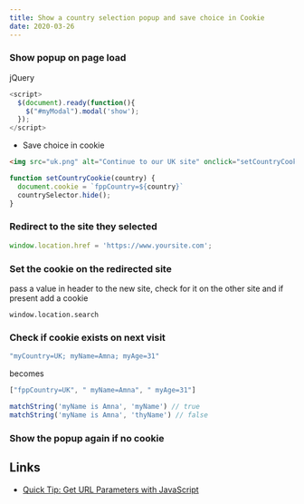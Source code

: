 ```yaml
---
title: Show a country selection popup and save choice in Cookie
date: 2020-03-26
---
```


### Show popup on page load

jQuery 

```js
<script>
  $(document).ready(function(){
    $("#myModal").modal('show');
  });
</script>
```

- Save choice in cookie

```html
<img src="uk.png" alt="Continue to our UK site" onclick="setCountryCookie('UK')" />
```

```js
function setCountryCookie(country) {
  document.cookie = `fppCountry=${country}`
  countrySelector.hide();
}
```

### Redirect to the site they selected

```js
window.location.href = 'https://www.yoursite.com';
```

### Set the cookie on the redirected site

pass a value in header to the new site,
check for it on the other site and if present add a cookie

`window.location.search`

### Check if cookie exists on next visit

```js
"myCountry=UK; myName=Amna; myAge=31"
```

becomes

```js
["fppCountry=UK", " myName=Amna", " myAge=31"]
```

```js
matchString('myName is Amna', 'myName') // true
matchString('myName is Amna', 'thyName') // false
```

### Show the popup again if no cookie


Links
---

- [Quick Tip: Get URL Parameters with JavaScript](https://www.sitepoint.com/get-url-parameters-with-javascript/)


